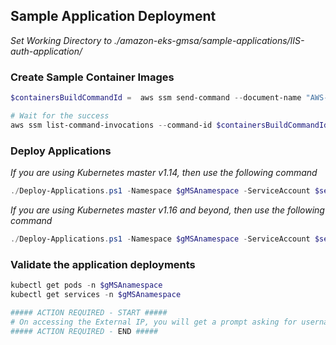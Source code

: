 ## Sample Application Deployment
*Set Working Directory to ./amazon-eks-gmsa/sample-applications/IIS-auth-application/*

### Create Sample Container Images
```powershell
$containersBuildCommandId =  aws ssm send-command --document-name "AWS-RunPowerShellScript" --parameters "commands=['wget https://raw.githubusercontent.com/aws-samples/amazon-eks-gmsa/master/sample-applications/IIS-auth-application/Build-Container-Images.ps1 -o Build-Container-Images.ps1', 'Invoke-Expression -Command ./Build-Container-Images.ps1']" --targets "Key=tag:aws:autoscaling:groupName,Values=$autoScalingGroup" --query "Command.CommandId" --output text

# Wait for the success
aws ssm list-command-invocations --command-id $containersBuildCommandId
```

### Deploy Applications

*If you are using Kubernetes master v1.14, then use the following command*

```powershell
./Deploy-Applications.ps1 -Namespace $gMSAnamespace -ServiceAccount $serviceaccount -CredSpecResourceName "$credspecResourceName" -WindowsServerApp "windows-server-iis_v14.yaml"
```

*If you are using Kubernetes master v1.16 and beyond, then use the following command*

```powershell
./Deploy-Applications.ps1 -Namespace $gMSAnamespace -ServiceAccount $serviceaccount -CredSpecResourceName "$credspecResourceName" 
```

### Validate the application deployments

```powershell
kubectl get pods -n $gMSAnamespace
kubectl get services -n $gMSAnamespace

##### ACTION REQUIRED - START #####
# On accessing the External IP, you will get a prompt asking for username and password. Enter your gMSA username and password and windows IIS server webpage will get displayed. 
##### ACTION REQUIRED - END #####
```